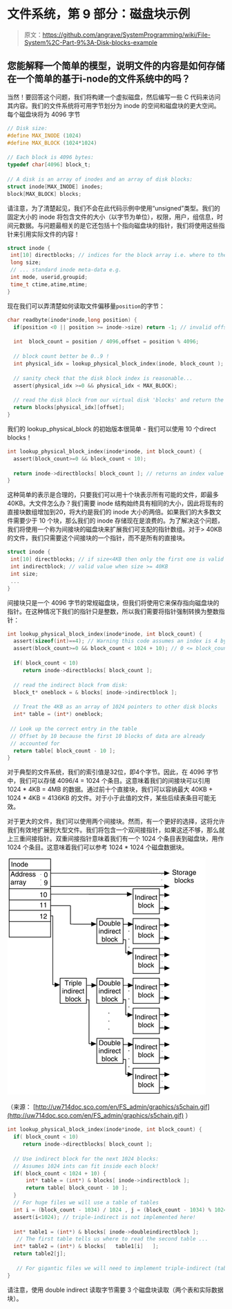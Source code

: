 # 文件系统，第 9 部分：磁盘块示例

> 原文：<https://github.com/angrave/SystemProgramming/wiki/File-System%2C-Part-9%3A-Disk-blocks-example>

## 您能解释一个简单的模型，说明文件的内容是如何存储在一个简单的基于i-node的文件系统中的吗？

当然！要回答这个问题，我们将构建一个虚拟磁盘，然后编写一些 C 代码来访问其内容。我们的文件系统将可用字节划分为 inode 的空间和磁盘块的更大空间。每个磁盘块将为 4096 字节

```c
// Disk size:
#define MAX_INODE (1024)
#define MAX_BLOCK (1024*1024)

// Each block is 4096 bytes:
typedef char[4096] block_t;

// A disk is an array of inodes and an array of disk blocks:
struct inode[MAX_INODE] inodes;
block[MAX_BLOCK] blocks;
```

请注意，为了清楚起见，我们不会在此代码示例中使用“unsigned”类型。我们的固定大小的 inode 将包含文件的大小（以字节为单位），权限，用户，组信息，时间元数据。与问题最相关的是它还包括十个指向磁盘块的指针，我们将使用这些指针来引用实际文件的内容！

```c
struct inode {
 int[10] directblocks; // indices for the block array i.e. where to the find the file's content
 long size;
 // ... standard inode meta-data e.g.
 int mode, userid,groupid;
 time_t ctime,atime,mtime;
}
```

现在我们可以弄清楚如何读取文件偏移量`position`的字节：

```c
char readbyte(inode*inode,long position) {
  if(position <0 || position >= inode->size) return -1; // invalid offset

  int  block_count = position / 4096,offset = position % 4096;

  // block count better be 0..9 !
  int physical_idx = lookup_physical_block_index(inode, block_count );

  // sanity check that the disk block index is reasonable...
  assert(physical_idx >=0 && physical_idx < MAX_BLOCK);

  // read the disk block from our virtual disk 'blocks' and return the specific byte
  return blocks[physical_idx][offset];
}
```

我们的 lookup_physical_block 的初始版本很简单 - 我们可以使用 10 个direct blocks！

```c
int lookup_physical_block_index(inode*inode, int block_count) {
  assert(block_count>=0 && block_count < 10);

  return inode->directblocks[ block_count ]; // returns an index value between [0,MAX_BLOCK)
}
```

这种简单的表示是合理的，只要我们可以用十个块表示所有可能的文件，即最多 40KB。大文件怎么办？我们需要 inode 结构始终具有相同的大小，因此将现有的直接块数组增加到20，将大约是我们的 inode 大小的两倍。如果我们的大多数文件需要少于 10 个块，那么我们的 inode 存储现在是浪费的。为了解决这个问题，我们将使用一个称为间接块的磁盘块来扩展我们可支配的指针数组。对于> 40KB 的文件，我们只需要这个间接块的一个指针，而不是所有的直接块。

```c
struct inode {
 int[10] directblocks; // if size<4KB then only the first one is valid
 int indirectblock; // valid value when size >= 40KB
 int size;
 ...
}
```

间接块只是一个 4096 字节的常规磁盘块，但我们将使用它来保存指向磁盘块的指针。在这种情况下我们的指针只是整数，所以我们需要将指针强制转换为整数指针：

```c
int lookup_physical_block_index(inode*inode, int block_count) {
  assert(sizeof(int)==4); // Warning this code assumes an index is 4 bytes!
  assert(block_count>=0 && block_count < 1024 + 10); // 0 <= block_count< 1034

  if( block_count < 10)
     return inode->directblocks[ block_count ];

  // read the indirect block from disk:
  block_t* oneblock = & blocks[ inode->indirectblock ];

  // Treat the 4KB as an array of 1024 pointers to other disk blocks
  int* table = (int*) oneblock;

 // Look up the correct entry in the table
 // Offset by 10 because the first 10 blocks of data are already 
 // accounted for
  return table[ block_count - 10 ];
}
```

对于典型的文件系统，我们的索引值是32位，即4个字节。因此，在 4096 字节中，我们可以存储 4096/4 = 1024 个条目。这意味着我们的间接块可以引用 1024 * 4KB = 4MB 的数据。通过前十个直接块，我们可以容纳最大 40KB + 1024 * 4KB = 4136KB 的文件。对于小于此值的文件，某些后续表条目可能无效。

对于更大的文件，我们可以使用两个间接块。然而，有一个更好的选择，这将允许我们有效地扩展到大型文件。我们将包含一个双间接指针，如果这还不够，那么就上三重间接指针。双重间接指针意味着我们有一个 1024 个条目表到磁盘块，用作 1024 个条目。这意味着我们可以参考 1024 * 1024 个磁盘数据块。

![inode disk blocks for data](img/c012049198839822b4b9b3716bf1ddff.jpg)

（来源： [http://uw714doc.sco.com/en/FS_admin/graphics/s5chain.gif](http://uw714doc.sco.com/en/FS_admin/graphics/s5chain.gif) ）

```c
int lookup_physical_block_index(inode*inode, int block_count) {
  if( block_count < 10)
     return inode->directblocks[ block_count ];

  // Use indirect block for the next 1024 blocks:
  // Assumes 1024 ints can fit inside each block!
  if( block_count < 1024 + 10) {   
      int* table = (int*) & blocks[ inode->indirectblock ];
      return table[ block_count - 10 ];
  }
  // For huge files we will use a table of tables
  int i = (block_count - 1034) / 1024 , j = (block_count - 1034) % 1024;
  assert(i<1024); // triple-indirect is not implemented here!

  int* table1 = (int*) & blocks[ inode->doubleindirectblock ];
   // The first table tells us where to read the second table ...
  int* table2 = (int*) & blocks[   table1[i]   ];
  return table2[j];

   // For gigantic files we will need to implement triple-indirect (table of tables of tables)
}
```

请注意，使用 double indirect 读取字节需要 3 个磁盘块读取（两个表和实际数据块）。